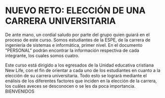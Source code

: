 # NUEVO RETO: ELECCIÓN DE UNA CARRERA UNIVERSITARIA

De ante mano, un cordial saludo por parte del grupo quien guiará en el proceso de este curso.
Somos estudiantes de la ESPE, de la carrera de ingeniería de sistemas e informática, primer nivel.
En el documento "PERSONAL" podrán encontrar la información respectiva de cada integrante, los cuales somos cuatro.

Este curso está dirigido a los egresados de la Unidad educativa cristiana New Life, con el fin de orientar a cada uno de los estudiantes
en cuanto a la elección de su carrera universitaria.
Todo esto se logrará mediante el enálisis de los diferentes factores que inciden en la elección de la carrera, los cuáles aveces se desconocen o se les da poca importancia.
BIENVENIDOS

